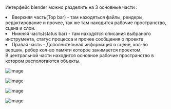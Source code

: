 <br>Интерфейс blender можно разделить на 3 основные части :
<li> Вверхняя часть(Top bar) - там находяться файлы, рендеры, редактирование и прочее, так же там находится рабочие пространство, сцена и слои.
<li> Нижняя часть(status bar) - там находятся описания выбраного инструмента, статус процесса и прочее сообщения о проекте
<li> Правая часть - Дополнительная информация о сцене, кол-во вершин, ребер кол-во памяти которое занимается проектом.
<br>В центральной части находится основное рабочие пространство в котором распологаются объекты.
  
  ![image](https://user-images.githubusercontent.com/90246832/153833285-b94c5563-cf56-48d3-8e8b-3fb3636b5c16.png)
  
  ![image](https://user-images.githubusercontent.com/90246832/153835570-afffd0e1-47cb-408f-a0f4-64abc02d9b69.png)
  
  ![image](https://user-images.githubusercontent.com/90246832/153835669-6970a3e4-762f-4b53-8b5b-97fec10b660f.png)
  
  ![image](https://user-images.githubusercontent.com/90246832/153836342-4e4bbca5-00de-42dc-b334-4a20c3ae5d75.png)




